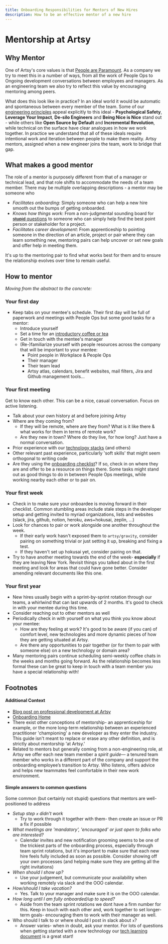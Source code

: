 ```yaml
---
title: Onboarding Responsibilities for Mentors of New Hires
description: How to be an effective mentor of a new hire
---
```


# Mentorship at Artsy

## Why Mentor
One of Artsy's core values is that [People are Paramount](/culture/what-is-artsy.md#people-are-paramount). As a company we try to meet this in a number of ways, from all the work of People Ops to Ongoing development conversations between employees and managers. As an engineering team we also try to reflect this value by encouraging mentoring among peers.

What does this look like in practice? In an ideal world it would be automatic and spontaneous between every member of the team. Some of our [engineering principles](https://github.com/artsy/README/blob/master/culture/engineering-principles.md#readme) appeal explicitly to this ideal - **Psychological Safety**, **Leverage Your Impact**, **De-silo Engineers** and **Being Nice is Nice** stand out - while others like **Open Source by Default** and **Incremental Revolution**, while technical on the surface have clear analogues in how we work together. In practice we understand that all of these ideals require intentional work and iteration between people to make them reality. Artsy mentors, assigned when a new engineer joins the team, work to bridge that gap.

## What makes a good mentor
The role of a mentor is purposely different from that of a manager or technical lead, and that role shifts to accommodate the needs of a team member. There may be multiple overlapping descriptions - a mentor may be someone who
- *Facilitates onboarding*: Simply someone who can help a new hire smooth out the bumps of getting onboarded.
- *Knows how things work*: From a non-judgmental sounding board for [<strike>stupid</strike> questions](#simple-answers-to-common-questions) to someone who can simply help find the best point person or stakeholder for a project.
- *Facilitates career development*: From apprenticeship to pointing someone in the direction of an article, project or pair where they can learn something new, mentoring pairs can help uncover or set new goals and offer help in meeting them.

It's up to the mentoring pair to find what works best for them and to ensure the relationship evolves over time to remain useful.

## How to mentor
*Moving from the abstract to the concrete:*

### Your first day
- Keep tabs on your mentee's schedule. Their first day will be full of paperwork and meetings with People Ops but some good tasks for a mentor:
  - Introduce yourself
  - Set a time for an [introductory coffee or tea](#your-first-meeting)
  - Get in touch with the mentee's manager
  - (Re-)familiarize yourself with people resources across the company that will be important to your mentee:
    - Point people in Workplace & People Ops
    - Their manager
    - Their team lead
    - Artsy atlas, calendars, benefit websites, mail filters, Jira and Github management tools...
  

### Your first meeting
Get to know each other. This can be a nice, casual conversation. Focus on active listening.
- Talk about your own history at and before joining Artsy
- Where are they coming from?
  - If they will be remote, where are they from? What is it like there & what works for them in terms of remote work?
  - Are they new in town? Where do they live, for how long? Just have a normal conversation.
- Prior experience with our [technology stacks](/playbooks/technology-choices.md) (and others)
- Other relevant past experience, particularly 'soft skills' that might seem orthogonal to writing code
- Are they using the [onboarding checklist](https://github.com/artsy/README/blob/master/.github/ISSUE_TEMPLATE/engineering-onboarding.md)? If so, check in on where they are and offer to be a resource on things there. Some tasks might stand out as good things to do in between People Ops meetings, while working nearby each other or to pair on.

### Your first week
- Check in to make sure your onboardee is moving forward in their checklist. Common stumbling areas include stale steps in the developer setup and getting invited to myriad organizations, lists and websites (slack, jira, github, notion, heroku, aws+hokusai, zeplin, ...)
- Look for chances to pair or work alongside one another throughout the week.
  - If their early work hasn't exposed them to `artsy/gravity`, consider pairing on something trivial or just setting it up, breaking and fixing a test.
  - If they haven't set up hokusai yet, consider pairing on that.
- Try to have another meeting towards the end of the week- **especially** if they are leaving New York. Revisit things you talked about in the first meeting and look for areas that could have gone better. Consider amending relevant documents like this one.

### Your first year
- New hires usually begin with a sprint-by-sprint rotation through our teams, a whirlwind that can last upwards of 2 months. It's good to check in with your mentee during this time.
- Consider reaching out to other mentors as well
- Periodically check in with yourself on what you think you know about your mentee:
  - How are they feeling at work? It's good to be aware (if you can) of comfort level, new technologies and more dynamic pieces of how they are getting situated at Artsy.
  - Are there any opportunities to pair together (or for them to pair with someone else) on a new technology or domain area?
- Many mentoring pairs continue scheduling semi-weekly coffee chats in the weeks and months going forward. As the relationship becomes less formal these can be great to keep in touch with a team member you have a special relationship with!

## Footnotes
#### Additional Context
- [Blog post on professional development at Artsy](http://artsy.github.io/blog/2016/09/22/professional-development-at-artsy-engineering/)
- [Onboarding Home](/onboarding)
- There exist other conceptions of mentorship- an apprenticeship for example, or the more long-term relationship between an experienced practitioner 'championing' a new developer as they enter the industry. This guide isn't meant to replace or erase any other definition, and is strictly about mentorship 'at Artsy.'
- Related to mentors but generally coming from a non-engineering role, at Artsy we offer each new team member a *spirit guide*— a tenured team member who works in a different part of the company and support the onboarding employee’s transition to Artsy.  Who listens, offers advice and helps new teammates feel comfortable in their new work environment.
<!-- - TODO: talk to Orta/Sarah/Joey about how we used to do it. -->

#### Simple answers to common questions
Some common (but certainly not stupid) questions that mentors are well-positioned to address
- *Setup step `x` didn't work*
  - Try to work through it together with them- then create an issue or PR a fix if possible
- *What meetings are 'mandatory', 'encouraged' or just open to folks who are interested?* 
  - Calendar invites and new notification grooming seems to be one of the trickiest parts of the onboarding process, especially through team sprint rotations, but it's important to make sure that each new hire feels fully included as soon as possible. Consider showing off your own processes (and helping make sure they are getting all the right invitations)
- *When should I show up?*
  - Use your judgement, but communicate your availability when working remotely via slack and the OOO calendar.
- *How/should I take vacation?*
  - Yes. Talk to your manager and make sure it is on the OOO calendar.
- *How long until I am fully onboarded/up to speed?*
  - Aside from the team sprint rotations we dont have a firm number for this. Keep in touch with each other and, work together to set longer-term goals- encouraging them to work with their manager as well.
- Who should I talk to or where should I post in slack about `x`?
  - Answer varies- when in doubt, ask your mentor. For lots of questions when getting started with a new technology our [tech learning document](/resources/tech-learning.md) is a great start!

